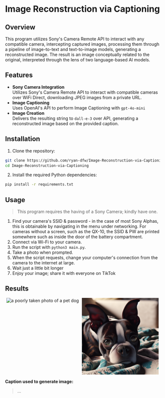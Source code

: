 # Image Reconstruction via Captioning

## Overview

This program utilizes Sony's Camera Remote API to interact with any compatible camera,
intercepting captured images, processing them through a pipeline of image-to-text
and text-to-image models, generating a reconstructed image.
The result is an image conceptually related to the original, interpreted through the lens
of two language-based AI models.

## Features

-   **Sony Camera Integration**  
    Utilizes Sony's Camera Remote API to interact with compatible cameras over WiFi Direct, downloading JPEG images from a private URL.
-   **Image Captioning**  
    Uses OpenAI's API to perform Image Captioning with `gpt-4o-mini`
-   **Image Creation**  
    Delivers the resulting string to `dall-e-3` over API, generating a reconstructed image based on the provided caption.

## Installation

1. Clone the repository:

```bash
git clone https://github.com/ryan-dfw/Image-Reconstruction-via-Captioning.git
cd Image-Reconstruction-via-Captioning
```

2. Install the required Python dependencies:

```bash
pip install -r requirements.txt
```

## Usage

> This program requires the having of a Sony Camera; kindly have one.

1. Find your camera's SSID & password - in the case of most Sony Alphas, this is obtainable by navigating in the menu under networking. For cameras without a screen, such as the QX-10, the SSID & PW are printed somewhere such as inside the door of the battery compartment.
2. Connect via Wi-Fi to your camera.
3. Run the script with `python3 main.py`.
4. Take a photo when prompted.
5. When the script requests, change your computer's connection from the camera to the internet at large.
6. Wait just a little bit longer
7. Enjoy your image; share it with everyone on TikTok

## Results

<div style="display: flex; justify-content: center; align-items: center; align=center">
  <img src="img/sample_in.jpg" height=250px alt="a poorly taken photo of a pet dog" style="margin-right: 10px;">
  <img src="img/sample_out.png" height=250px alt="a generated image of a pet dog">
</div>

**Caption used to generate image:**

> ...
